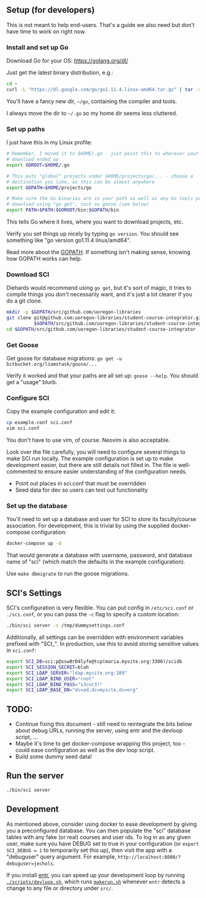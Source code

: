 Setup (for developers)
--

This is not meant to help end-users.  That's a guide we also need but don't
have time to work on right now.

### Install and set up Go

Download Go for your OS: https://golang.org/dl/

Just get the latest binary distribution, e.g.:

```bash
cd ~
curl -L "https://dl.google.com/go/go1.11.4.linux-amd64.tar.gz" | tar -xz
```

You'll have a fancy new dir, `~/go`, containing the compiler and tools.

I always move the dir to `~/.go` so my home dir seems less cluttered.

### Set up paths

I just have this in my Linux profile:

```bash
# Remember, I moved it to $HOME/.go - just point this to wherever your Go
# download ended up
export GOROOT=$HOME/.go

# This puts "global" projects under $HOME/projects/go/... - choose a
# destination you like, as this can be almost anywhere
export GOPATH=$HOME/projects/go

# Make sure the Go binaries are in your path as well as any Go tools you
# download using "go get", such as goose (see below)
export PATH=$PATH:$GOROOT/bin:$GOPATH/bin
```

This tells Go where it lives, where you want to download projects, etc.

Verify you set things up nicely by typing `go version`.  You should see
something like "go version go1.11.4 linux/amd64".

Read more about the [GOPATH](https://golang.org/doc/code.html#GOPATH).  If
something isn't making sense, knowing how GOPATH works can help.

### Download SCI

Diehards would recommend using `go get`, but it's sort of magic, it tries to
compile things you don't necessarily want, and it's just a lot clearer if you
do a git clone.

```bash
mkdir -p $GOPATH/src/github.com/uoregon-libraries
git clone git@github.com:uoregon-libraries/student-course-integrator.git \
          $GOPATH/src/github.com/uoregon-libraries/student-course-integrator
cd $GOPATH/src/github.com/uoregon-libraries/student-course-integrator
```

### Get Goose

Get goose for database migrations: `go get -u bitbucket.org/liamstask/goose/...`

Verify it worked and that your paths are all set up: `goose --help`.  You
should get a "usage" blurb.

### Configure SCI

Copy the example configuration and edit it:

```bash
cp example.conf sci.conf
vim sci.conf
```

You don't have to use vim, of course.  Neovim is also acceptable.

Look over the file carefully, you will need to configure several things to make
SCI run locally.  The example configuration is set up to make development
easier, but there are still details not filled in.  The file is well-commented
to ensure easier understanding of the configuration needs.

- Point out places in sci.conf that *must* be overridden
- Seed data for dev so users can test out functionality

### Set up the database

You'll need to set up a database and user for SCI to store its faculty/course
association.  For development, this is trivial by using the supplied
docker-compose configuration:

```bash
docker-compose up -d
```

That would generate a database with username, password, and database name of
"sci" (which match the defaults in the example configuration).

Use `make dbmigrate` to run the goose migrations.

SCI's Settings
---

SCI's configuration is very flexible.  You can put config in `/etc/sci.conf` or
`./sci.conf`, or you can pass the `-c` flag to specify a custom location:

```bash
./bin/sci server -c /tmp/dummysettings.conf
```

Additionally, all settings can be overridden with environment variables
prefixed with "SCI_".  In production, use this to avoid storing sensitive
values in `sci.conf`:

```bash
export SCI_DB=sci:p@ssw0rD4lyfe@tcp(maria.mysite.org:3306)/scidb
export SCI_SESSION_SECRET=blah
export SCI_LDAP_SERVER="ldap.mysite.org:389"
export SCI_LDAP_BIND_USER="root"
export SCI_LDAP_BIND_PASS="s3cur3!"
export SCI_LDAP_BASE_DN="dc=ad,dc=mysite,dc=org"
```

TODO:
---

- Continue fixing this document - still need to reintegrate the bits below
  about debug URLs, running the server, using entr and the devloop script, ...
- Maybe it's time to get docker-compose wrapping this project, too - could ease
  configuration as well as the dev loop script.
- Build some dummy seed data!

Run the server
---

```bash
./bin/sci server
```

Development
---

As mentioned above, consider using docker to ease development by giving you a
preconfigured database.  You can then populate the "sci" database tables with
any fake (or real) courses and user ids.  To log in as any given user, make
sure you have DEBUG set to true in your configuration (or `export SCI_DEBUG =
1` to temporarily set this up), then visit the app with a "debuguser" query
argument.  For example, `http://localhost:8080/?debuguser=jechols`.

If you install [entr](http://www.entrproject.org/), you can speed up your
development loop by running [`./scripts/devloop.sh`](./scripts/devloop.sh),
which runs [`makerun.sh`](./scripts/makerun.sh) whenever `entr` detects a
change to any file or directory under `src/`.
